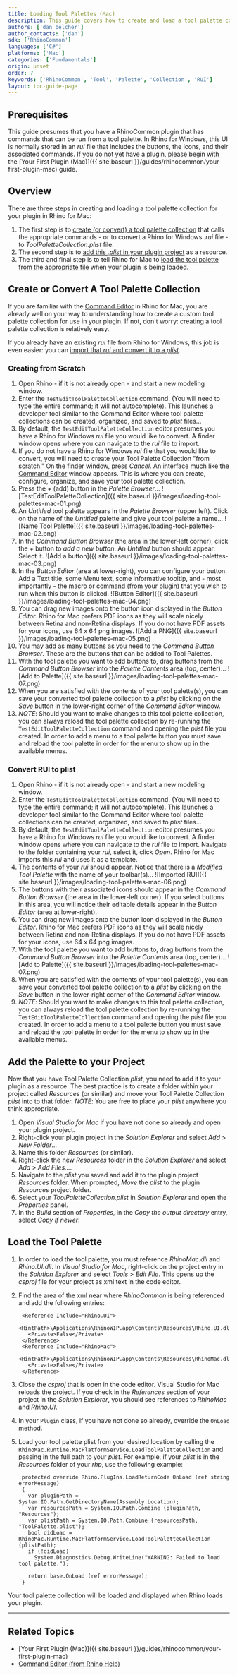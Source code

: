 ```yaml
---
title: Loading Tool Palettes (Mac)
description: This guide covers how to create and load a tool palette collection from your RhinoCommon plugin in Rhino for Mac.
authors: ['dan_belcher']
author_contacts: ['dan']
sdk: ['RhinoCommon']
languages: ['C#']
platforms: ['Mac']
categories: ['Fundamentals']
origin: unset
order: 7
keywords: ['RhinoCommon', 'Tool', 'Palette', 'Collection', 'RUI']
layout: toc-guide-page
---
```



## Prerequisites

This guide presumes that you have a RhinoCommon plugin that has commands that can be run from a tool palette.  In Rhino for Windows, this UI is normally stored in an *rui* file that includes the buttons, the icons, and their associated commands.  If you do not yet have a plugin, please begin with the [Your First Plugin (Mac)]({{ site.baseurl }}/guides/rhinocommon/your-first-plugin-mac) guide.

## Overview

There are three steps in creating and loading a tool palette collection for your plugin in Rhino for Mac:  

1. The first step is to [create (or convert) a tool palette collection](#create-or-convert-a-tool-palette-collection) that calls the appropriate commands - or to convert a Rhino for Windows *.rui* file - to *ToolPaletteCollection.plist* file.  
1. The second step is to [add this *.plist* in your plugin project](#add-the-palette-to-your-project) as a resource.  
1. The third and final step is to tell Rhino for Mac to [load the tool palette from the appropriate file](#load-the-tool-palette) when your plugin is being loaded.

## Create or Convert A Tool Palette Collection

If you are familiar with the [Command Editor](http://docs.mcneel.com/rhino/mac/help/en-us/index.htm#macpreferencesandsettings/commands.htm) in Rhino for Mac, you are already well on your way to understanding how to create a custom tool palette collection for use in your plugin.  If not, don't worry: creating a tool palette collection is relatively easy.  

If you already have an existing *rui* file from Rhino for Windows, this job is even easier: you can [import that *rui* and convert it to a *plist*](#convert-rui-to-plist).

### Creating from Scratch

1. Open Rhino - if it is not already open - and start a new modeling window.
1. Enter the `TestEditToolPaletteCollection` command.  (You will need to type the entire command; it will not autocomplete).  This launches a developer tool similar to the Command Editor where tool palette collections can be created, organized, and saved to *plist* files...
1. By default, the `TestEditToolPaletteCollection` editor presumes you have a Rhino for Windows *rui* file you would like to convert.  A finder window opens where you can navigate to the *rui* file to import.  
1. If you do not have a Rhino for Windows *rui* file that you would like to convert, you will need to create your Tool Palette Collection "from scratch."  On the finder window, press *Cancel*.  An interface much like the [Command Editor](http://docs.mcneel.com/rhino/mac/help/en-us/index.htm#macpreferencesandsettings/commands.htm) window appears.  This is where you can create, configure, organize, and save your tool palette collection.
1. Press the *+* (add) button in the *Palette Browser*...
![TestEditToolPaletteCollection]({{ site.baseurl }}/images/loading-tool-palettes-mac-01.png)
1. An *Untitled* tool palette appears in the *Palette Browser* (upper left).  Click on the name of the *Untitled* palette and give your tool palette a name...
![Name Tool Palette]({{ site.baseurl }}/images/loading-tool-palettes-mac-02.png)
1. In the *Command Button Browser* (the area in the lower-left corner), click the *+* button to *add a new button*.  An *Untitled* button should appear.  Select it.
![Add a button]({{ site.baseurl }}/images/loading-tool-palettes-mac-03.png)
1. In the *Button Editor* (area at lower-right), you can configure your button.  Add a Text title, some Menu text, some informative tooltip, and - most importantly - the macro or command (from your plugin) that you wish to run when this button is clicked.
![Button Editor]({{ site.baseurl }}/images/loading-tool-palettes-mac-04.png)
1. You can drag new images onto the button icon displayed in the *Button Editor*.  Rhino for Mac prefers PDF icons as they will scale nicely between Retina and non-Retina displays.  If you do not have PDF assets for your icons, use 64 x 64 png images.
![Add a PNG]({{ site.baseurl }}/images/loading-tool-palettes-mac-05.png)
1. You may add as many buttons as you need to the *Command Button Browser*.  These are the buttons that can be added to Tool Palettes.
1. With the tool palette you want to add buttons to, drag buttons from the *Command Button Browser* into the *Palette Contents* area (top, center)...
![Add to Palette]({{ site.baseurl }}/images/loading-tool-palettes-mac-07.png)
1. When you are satisfied with the contents of your tool palette(s), you can save your converted tool palette collection to a *plist* by clicking on the *Save* button in the lower-right corner of the *Command Editor* window.
1. *NOTE*: Should you want to make changes to this tool palette collection, you can always reload the tool palette collection by re-running the `TestEditToolPaletteCollection` command and opening the *plist* file you created.  In order to add a menu to a tool palette button you must save and reload the tool palette in order for the menu to show up in the available menus.

### Convert RUI to plist

1. Open Rhino - if it is not already open - and start a new modeling window.
1. Enter the `TestEditToolPaletteCollection` command.  (You will need to type the entire command; it will not autocomplete).  This launches a developer tool similar to the Command Editor where tool palette collections can be created, organized, and saved to *plist* files...
1. By default, the `TestEditToolPaletteCollection` editor presumes you have a Rhino for Windows *rui* file you would like to convert.  A finder window opens where you can navigate to the *rui* file to import.  Navigate to the folder containing your *rui*, select it, click *Open*.  Rhino for Mac imports this *rui* and uses it as a template.
1. The contents of your *rui* should appear.  Notice that there is a *Modified Tool Palette* with the name of your toolbar(s)...
![Imported RUI]({{ site.baseurl }}/images/loading-tool-palettes-mac-06.png)
1. The buttons with their associated icons should appear in the *Command Button Browser* (the area in the lower-left corner).  If you select buttons in this area, you will notice their editable details appear in the *Button Editor* (area at lower-right).  
1. You can drag new images onto the button icon displayed in the *Button Editor*.  Rhino for Mac prefers PDF icons as they will scale nicely between Retina and non-Retina displays.  If you do not have PDF assets for your icons, use 64 x 64 png images.
1. With the tool palette you want to add buttons to, drag buttons from the *Command Button Browser* into the *Palette Contents* area (top, center)...
![Add to Palette]({{ site.baseurl }}/images/loading-tool-palettes-mac-07.png)
1. When you are satisfied with the contents of your tool palette(s), you can save your converted tool palette collection to a *plist* by clicking on the *Save* button in the lower-right corner of the *Command Editor* window.
1. *NOTE*: Should you want to make changes to this tool palette collection, you can always reload the tool palette collection by re-running the `TestEditToolPaletteCollection` command and opening the *plist* file you created.  In order to add a menu to a tool palette button you must save and reload the tool palette in order for the menu to show up in the available menus.

## Add the Palette to your Project

Now that you have Tool Palette Collection *plist*, you need to add it to your plugin as a resource.  The best practice is to create a folder within your project called *Resources* (or similar) and move your Tool Palette Collection *plist* into to that folder.  *NOTE*: You are free to place your *plist* anywhere you think appropriate.

1. Open *Visual Studio for Mac* if you have not done so already and open your plugin project.
1. Right-click your plugin project in the *Solution Explorer* and select *Add* > *New Folder*...
1. Name this folder *Resources* (or similar).
1. Right-click the new *Resources* folder in the *Solution Explorer* and select *Add* > *Add Files...*.
1. Navigate to the *plist* you saved and add it to the plugin project *Resources* folder.  When prompted, *Move* the *plist* to the plugin *Resources* project folder.
1. Select your *ToolPaletteCollection.plist* in *Solution Explorer* and open the *Properties* panel.
1. In the *Build* section of *Properties*, in the *Copy the output directory* entry, select *Copy if newer*.

## Load the Tool Palette

1. In order to load the tool palette, you must reference *RhinoMac.dll* and *Rhino.UI.dll*.  In *Visual Studio for Mac*, right-click on the project entry in the *Solution Explorer* and select *Tools* > *Edit File*.  This opens up the *csproj* file for your project as xml text in the code editor.
1. Find the area of the xml near where *RhinoCommon* is being referenced and add the following entries:

        <Reference Include="Rhino.UI">
          <HintPath>\Applications\RhinoWIP.app\Contents\Resources\Rhino.UI.dll</HintPath>
          <Private>False</Private>
        </Reference>
        <Reference Include="RhinoMac">
          <HintPath>\Applications\RhinoWIP.app\Contents\Resources\RhinoMac.dll</HintPath>
          <Private>False</Private>
        </Reference>
1. Close the *csproj* that is open in the code editor.  Visual Studio for Mac reloads the project.  If you check in the *References* section of your project in the *Solution Explorer*, you should see references to *RhinoMac* and *Rhino.UI*.
1. In your `Plugin` class, if you have not done so already, override the `OnLoad` method.
1. Load your tool palette plist from your desired location by calling the `RhinoMac.Runtime.MacPlatformService.LoadToolPaletteCollection` and passing in the full path to your *plist*.  For example, if your *plist* is in the *Resources* folder of your *rhp*, use the following example:

        protected override Rhino.PlugIns.LoadReturnCode OnLoad (ref string errorMessage)
        {
          var pluginPath = System.IO.Path.GetDirectoryName(Assembly.Location);
          var resourcesPath = System.IO.Path.Combine (pluginPath, "Resources");
          var plistPath = System.IO.Path.Combine (resourcesPath, "ToolPalette.plist");
          bool didLoad = RhinoMac.Runtime.MacPlatformService.LoadToolPaletteCollection (plistPath);
          if (!didLoad)
            System.Diagnostics.Debug.WriteLine("WARNING: Failed to load tool palette.");

          return base.OnLoad (ref errorMessage);
        }

Your tool palette collection will be loaded and displayed when Rhino loads your plugin.

---

## Related Topics

- [Your First Plugin (Mac)]({{ site.baseurl }}/guides/rhinocommon/your-first-plugin-mac)
- [Command Editor (from Rhino Help)](http://docs.mcneel.com/rhino/mac/help/en-us/index.htm#macpreferencesandsettings/commands.htm)
